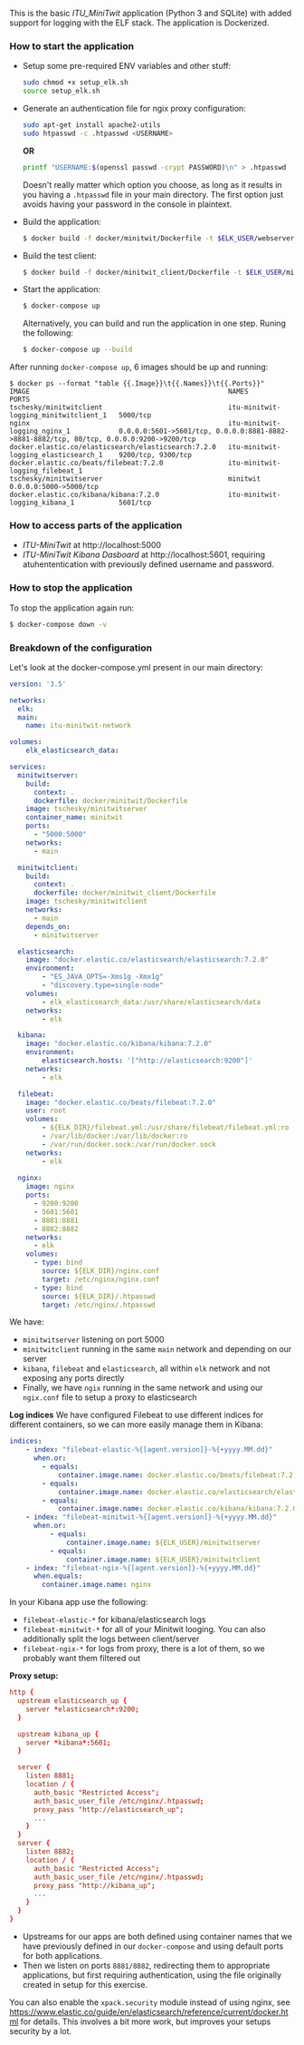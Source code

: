 This is the basic _ITU_MiniTwit_ application (Python 3 and SQLite) with added support for logging with the ELF stack. The application is Dockerized. 

### How to start the application
  * Setup some pre-required ENV variables and other stuff:
    ```bash
    sudo chmod +x setup_elk.sh
    source setup_elk.sh
    ```

  * Generate an authentication file for ngix proxy configuration:
    ```bash
    sudo apt-get install apache2-utils
    sudo htpasswd -c .htpasswd <USERNAME>
    ```
    **OR**
    ```bash
    printf "USERNAME:$(openssl passwd -crypt PASSWORD)\n" > .htpasswd
    ```
    Doesn't really matter which option you choose, as long as it results in you having a `.htpasswd` file in your main directory. The first option just avoids having your password in the console in plaintext.

  * Build the application:
    ```bash
    $ docker build -f docker/minitwit/Dockerfile -t $ELK_USER/webserver .
    ```

  * Build the test client:
    ```bash
    $ docker build -f docker/minitwit_client/Dockerfile -t $ELK_USER/minitwitclient .
    ```

  * Start the application:
    ```bash
    $ docker-compose up
    ```

    Alternatively, you can build and run the application in one step. Runing the following:
    
    ```bash
    $ docker-compose up --build
    ```

After running `docker-compose up`, 6 images should be up and running:
```
$ docker ps --format "table {{.Image}}\t{{.Names}}\t{{.Ports}}"
IMAGE                                                 NAMES                                   PORTS
tschesky/minitwitclient                               itu-minitwit-logging_minitwitclient_1   5000/tcp
nginx                                                 itu-minitwit-logging_nginx_1            0.0.0.0:5601->5601/tcp, 0.0.0.0:8881-8882->8881-8882/tcp, 80/tcp, 0.0.0.0:9200->9200/tcp
docker.elastic.co/elasticsearch/elasticsearch:7.2.0   itu-minitwit-logging_elasticsearch_1    9200/tcp, 9300/tcp
docker.elastic.co/beats/filebeat:7.2.0                itu-minitwit-logging_filebeat_1         
tschesky/minitwitserver                               minitwit                                0.0.0.0:5000->5000/tcp
docker.elastic.co/kibana/kibana:7.2.0                 itu-minitwit-logging_kibana_1           5601/tcp
```

### How to access parts of the application
  * _ITU-MiniTwit_ at http://localhost:5000
  * _ITU-MiniTwit Kibana Dasboard_ at http://localhost:5601, requiring atuhententication with previously defined username and password.


### How to stop the application
To stop the application again run:

```bash
$ docker-compose down -v
```

### Breakdown of the configuration
Let's look at the docker-compose.yml present in our main directory:
```yaml
version: '3.5'

networks:
  elk:
  main:
    name: itu-minitwit-network

volumes:
    elk_elasticsearch_data:

services:
  minitwitserver:
    build:
      context: .
      dockerfile: docker/minitwit/Dockerfile
    image: tschesky/minitwitserver
    container_name: minitwit
    ports:
      - "5000:5000"
    networks:
      - main

  minitwitclient:
    build:
      context: .
      dockerfile: docker/minitwit_client/Dockerfile
    image: tschesky/minitwitclient
    networks:
      - main
    depends_on:
      - minitwitserver

  elasticsearch:
    image: "docker.elastic.co/elasticsearch/elasticsearch:7.2.0"
    environment:
        - "ES_JAVA_OPTS=-Xms1g -Xmx1g"
        - "discovery.type=single-node"
    volumes:
        - elk_elasticsearch_data:/usr/share/elasticsearch/data
    networks:
        - elk

  kibana:
    image: "docker.elastic.co/kibana/kibana:7.2.0"
    environment:
        elasticsearch.hosts: '["http://elasticsearch:9200"]'
    networks:
        - elk

  filebeat:
    image: "docker.elastic.co/beats/filebeat:7.2.0"
    user: root
    volumes:
        - ${ELK_DIR}/filebeat.yml:/usr/share/filebeat/filebeat.yml:ro
        - /var/lib/docker:/var/lib/docker:ro
        - /var/run/docker.sock:/var/run/docker.sock
    networks:
        - elk
          
  nginx: 
    image: nginx
    ports:
      - 9200:9200
      - 5601:5601
      - 8881:8881
      - 8882:8882
    networks:
      - elk
    volumes:
      - type: bind
        source: ${ELK_DIR}/nginx.conf
        target: /etc/nginx/nginx.conf
      - type: bind
        source: ${ELK_DIR}/.htpasswd
        target: /etc/nginx/.htpasswd
```

We have:
  * `minitwitserver` listening on port 5000
  * `minitwitclient` running in the same `main` network and depending on our server
  * `kibana`, `filebeat` and `elasticsearch`, all within `elk` network and not exposing any ports directly
  * Finally, we have `ngix` running in the same network and using our `ngix.conf` file to setup a proxy to elasticsearch

**Log indices**
We have configured Filebeat to use different indices for different containers, so we can more easily manage them in Kibana:

```yaml
indices:
    - index: "filebeat-elastic-%{[agent.version]}-%{+yyyy.MM.dd}"
      when.or:
        - equals:
            container.image.name: docker.elastic.co/beats/filebeat:7.2.0
        - equals:
            container.image.name: docker.elastic.co/elasticsearch/elasticsearch:7.2.0
        - equals:
            container.image.name: docker.elastic.co/kibana/kibana:7.2.0
    - index: "filebeat-minitwit-%{[agent.version]}-%{+yyyy.MM.dd}"
      when.or:
          - equals:
              container.image.name: ${ELK_USER}/minitwitserver
          - equals:
              container.image.name: ${ELK_USER}/minitwitclient
    - index: "filebeat-ngix-%{[agent.version]}-%{+yyyy.MM.dd}"
      when.equals:
        container.image.name: nginx
```

In your Kibana app use the following:
  * `filebeat-elastic-*` for kibana/elasticsearch logs
  * `filebeat-minitwit-*` for all of your Minitwit looging. You can also additionally split the logs between client/server
  * `filebeat-ngix-*` for logs from proxy, there is a lot of them, so we probably want them filtered out


**Proxy setup:**
```conf
http {
  upstream elasticsearch_up {
    server *elasticsearch*:9200;
  }

  upstream kibana_up {
    server *kibana*:5601;
  }

  server {
    listen 8881;
    location / {
      auth_basic "Restricted Access";
      auth_basic_user_file /etc/nginx/.htpasswd;
      proxy_pass "http://elasticsearch_up";
      ...
    }
  }
  server {
    listen 8882;
    location / {
      auth_basic "Restricted Access";
      auth_basic_user_file /etc/nginx/.htpasswd;
      proxy_pass "http://kibana_up";
      ...
    }
  }
}
```
  * Upstreams for our apps are both defined using container names that we have previously defined in our `docker-compose` and using default ports for both applications.
  * Then we listen on ports `8881/8882`, redirecting them to appropriate applications, but first requiring authentication, using the file originally created in setup for this exercise.

You can also enable the `xpack.security` module instead of using nginx, see https://www.elastic.co/guide/en/elasticsearch/reference/current/docker.html for details. This involves a bit more work, but improves your setups security by a lot.
